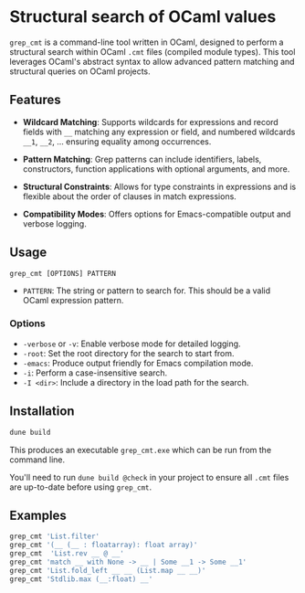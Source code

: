 # Structural search of OCaml values

`grep_cmt` is a command-line tool written in OCaml, designed to perform a structural search within OCaml `.cmt` files (compiled module types). This tool leverages OCaml's abstract syntax to allow advanced pattern matching and structural queries on OCaml projects.

## Features

- **Wildcard Matching**: Supports wildcards for expressions and record fields with `__` matching any expression or field, and numbered wildcards `__1`, `__2`, ... ensuring equality among occurrences.

- **Pattern Matching**: Grep patterns can include identifiers, labels, constructors, function applications with optional arguments, and more.

- **Structural Constraints**: Allows for type constraints in expressions and is flexible about the order of clauses in match expressions.

- **Compatibility Modes**: Offers options for Emacs-compatible output and verbose logging.

## Usage

```shell
grep_cmt [OPTIONS] PATTERN
```

- `PATTERN`: The string or pattern to search for. This should be a valid OCaml expression pattern.

### Options

- `-verbose` or `-v`: Enable verbose mode for detailed logging.
- `-root`: Set the root directory for the search to start from.
- `-emacs`: Produce output friendly for Emacs compilation mode.
- `-i`: Perform a case-insensitive search.
- `-I <dir>`: Include a directory in the load path for the search.


## Installation

```sh
dune build
```

This produces an executable `grep_cmt.exe` which can be run from the command line.

You'll need to run `dune build @check` in your project to ensure all `.cmt` files are up-to-date before using `grep_cmt`.

## Examples

```sh
grep_cmt 'List.filter'
grep_cmt '(__ (__ : floatarray): float array)'
grep_cmt  'List.rev __ @ __'
grep_cmt 'match __ with None -> __ | Some __1 -> Some __1'
grep_cmt 'List.fold_left __ __ (List.map __ __)'
grep_cmt 'Stdlib.max (__:float) __'
```
